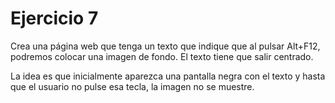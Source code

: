 # Ejercicio 7

Crea una página web que tenga un texto que indique que al pulsar Alt+F12, podremos colocar una imagen de fondo. El texto tiene que salir centrado.

La idea es que inicialmente aparezca una pantalla negra con el texto y hasta que el usuario no pulse esa tecla, la imagen no se muestre.
